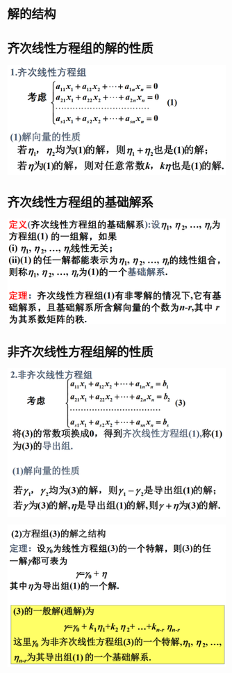 # 解的结构

# 齐次线性方程组的解的性质

![](./images/2020-12-02-09-18-47.png)

# 齐次线性方程组的基础解系

![](./images/2020-12-02-09-22-01.png)

# 非齐次线性方程组解的性质

![](./images/2020-12-02-09-33-16.png)

![](./images/2020-12-02-09-38-18.png)

